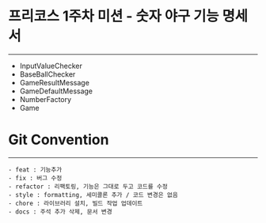 # 프리코스 1주차 미션 - 숫자 야구 기능 명세서

---

- InputValueChecker
- BaseBallChecker
- GameResultMessage
- GameDefaultMessage
- NumberFactory
- Game


# Git Convention

---

```
- feat : 기능추가
- fix : 버그 수정
- refactor : 리팩토링, 기능은 그대로 두고 코드를 수정
- style : formatting, 세미콜론 추가 / 코드 변경은 없음
- chore : 라이브러리 설치, 빌드 작업 업데이트
- docs : 주석 추가 삭제, 문서 변경
```

